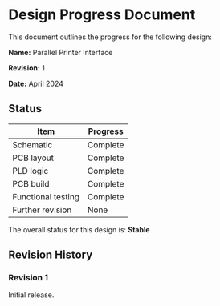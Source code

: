# Design Progress Document
This document outlines the progress for the following design:

**Name:** Parallel Printer Interface

**Revision:** 1

**Date:** April 2024

## Status
| Item | Progress |
|--|--|
| Schematic | Complete |
| PCB layout | Complete |
| PLD logic | Complete |
| PCB build | Complete |
| Functional testing | Complete |
| Further revision | None |

The overall status for this design is: **Stable**

## Revision History

### Revision 1
Initial release.
